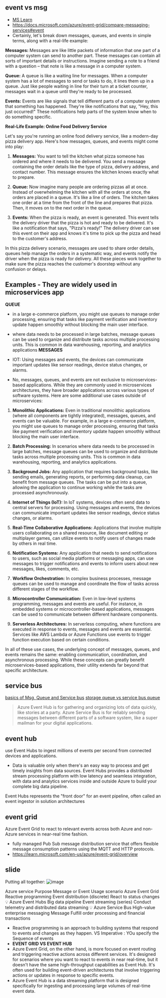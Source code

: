## event vs msg
- [MS Learn](https://learn.microsoft.com/en-us/training/modules/design-application-architecture/)
- https://docs.microsoft.com/azure/event-grid/compare-messaging-services#event
- Certainly, let's break down messages, queues, and events in simple terms, along with a real-life example:

**Messages:**
Messages are like little packets of information that one part of a computer system can send to another part. These messages can contain all sorts of important details or instructions. Imagine sending a note to a friend with a question – that note is like a message in a computer system.

**Queue:**
A queue is like a waiting line for messages. When a computer system has a lot of messages to send or tasks to do, it lines them up in a queue. Just like people waiting in line for their turn at a ticket counter, messages wait in a queue until they're ready to be processed.

**Events:**
Events are like signals that tell different parts of a computer system that something has happened. They're like notifications that say, "Hey, this just occurred!" These notifications help parts of the system know when to do something specific.

**Real-Life Example: Online Food Delivery Service**

Let's say you're running an online food delivery service, like a modern-day pizza delivery app. Here's how messages, queues, and events might come into play:

1. **Messages:**
   You want to tell the kitchen what pizza someone has ordered and where it needs to be delivered. You send a message containing the order details like the type of pizza, delivery address, and contact number. This message ensures the kitchen knows exactly what to prepare.

2. **Queue:**
   Now imagine many people are ordering pizzas all at once. Instead of overwhelming the kitchen with all the orders at once, the orders are placed in a queue. It's like a line of orders. The kitchen takes one order at a time from the front of the line and prepares that pizza. Then, it moves on to the next order in the queue.

3. **Events:**
   When the pizza is ready, an event is generated. This event tells the delivery driver that the pizza is hot and ready to be delivered. It's like a notification that says, "Pizza's ready!" The delivery driver can see this event on their app and knows it's time to pick up the pizza and head to the customer's address.

In this pizza delivery scenario, messages are used to share order details, queues help manage the orders in a systematic way, and events notify the driver when the pizza is ready for delivery. All these pieces work together to make sure the pizza reaches the customer's doorstep without any confusion or delays.

## Examples - They are widely used in microservices app
**QUEUE**
-  in a large e-commerce platform, you might use queues to manage order processing, ensuring that tasks like payment verification and inventory update happen smoothly without blocking the main user interface.
-  where data needs to be processed in large batches, message queues can be used to organize and distribute tasks across multiple processing units. This is common in data warehousing, reporting, and analytics applications
**MESSAGES**
- IOT:  Using messages and events, the devices can communicate important updates like sensor readings, device status changes, or alarms.

- No, messages, queues, and events are not exclusive to microservices-based applications. While they are commonly used in microservices architectures, they have broader applications across various types of software systems. Here are some additional use cases outside of microservices:

1. **Monolithic Applications:**
   Even in traditional monolithic applications (where all components are tightly integrated), messages, queues, and events can be valuable. For example, in a large e-commerce platform, you might use queues to manage order processing, ensuring that tasks like payment verification and inventory update happen smoothly without blocking the main user interface.

2. **Batch Processing:**
   In scenarios where data needs to be processed in large batches, message queues can be used to organize and distribute tasks across multiple processing units. This is common in data warehousing, reporting, and analytics applications.

3. **Background Jobs:**
   Any application that requires background tasks, like sending emails, generating reports, or performing data cleanup, can benefit from message queues. The tasks can be put into a queue, allowing the application to continue working while the tasks are processed asynchronously.

4. **Internet of Things (IoT):**
   In IoT systems, devices often send data to central servers for processing. Using messages and events, the devices can communicate important updates like sensor readings, device status changes, or alarms.

5. **Real-Time Collaborative Applications:**
   Applications that involve multiple users collaborating on a shared resource, like document editing or multiplayer games, can utilize events to notify users of changes made by others in real time.

6. **Notification Systems:**
   Any application that needs to send notifications to users, such as social media platforms or messaging apps, can use messages to trigger notifications and events to inform users about new messages, likes, comments, etc.

7. **Workflow Orchestration:**
   In complex business processes, message queues can be used to manage and coordinate the flow of tasks across different stages of the workflow.

8. **Microcontroller Communication:**
   Even in low-level systems programming, messages and events are useful. For instance, in embedded systems or microcontroller-based applications, messages can be used to communicate between different hardware components.

9. **Serverless Architectures:**
   In serverless computing, where functions are executed in response to events, messages and events are essential. Services like AWS Lambda or Azure Functions use events to trigger function execution based on certain conditions.

In all of these use cases, the underlying concept of messages, queues, and events remains the same: enabling communication, coordination, and asynchronous processing. While these concepts can greatly benefit microservices-based applications, their utility extends far beyond that specific architecture.

## service bus
[basics of Msg, Queue and Service bus](https://learn.microsoft.com/en-us/azure/service-bus-messaging/service-bus-messaging-overview)
[storage queue vs service bus queue](https://docs.microsoft.com/azure/service-bus-messaging/service-bus-azure-and-service-bus-queues-compared-contrasted#foundational-capabilities)

> Azure Event Hub is for gathering and organizing lots of data quickly, like stories at a party.
Azure Service Bus is for reliably sending messages between different parts of a software system, like a super mailman for your digital applications.
## event hub
use Event Hubs to ingest millions of events per second from connected devices and applications.
- Data is valuable only when there's an easy way to process and get timely insights from data sources. Event Hubs provides a distributed stream processing platform with low latency and seamless integration, with data and analytics services inside and outside Azure to build your complete big data pipeline.

Event Hubs represents the "front door" for an event pipeline, often called an event ingestor in solution architectures

## event grid
Azure Event Grid to react to relevant events across both Azure and non-Azure services in near-real time fashion.
- fully managed Pub Sub message distribution service that offers flexible message consumption patterns using the MQTT and HTTP protocols.
- https://learn.microsoft.com/en-us/azure/event-grid/overview

## slide 
Putting all together:
![image](https://github.com/Ananyojha/az-305/assets/76782360/76ee937c-2380-4ead-9b65-22dd1b124546)

Azure service	Purpose	Message or Event	Usage scenario
Azure Event Grid	Reactive programming	Event distribution (discrete)	React to status changes 💡
Azure Event Hubs	Big data pipeline	Event streaming (series)	Conduct telemetry and distributed data streaming 💡
Azure Service Bus	High-value enterprise messaging	Message	Fulfill order processing and financial transactions

- Reactive programming is an approach to building systems that respond to events and changes as they happen. VS Imperative : YOu specify the Sequence of events
- **EVENT GRID VS EVENT HUB**
- Azure Event Grid, on the other hand, is more focused on event routing and triggering reactive actions across different services. It's designed for scenarios where you want to react to events in near real-time, but it doesn't have the same high-throughput capabilities as Event Hub. It's often used for building event-driven architectures that involve triggering actions or updates in response to specific events.
- Azure Event Hub is a data streaming platform that is designed specifically for ingesting and processing large volumes of real-time event data.
